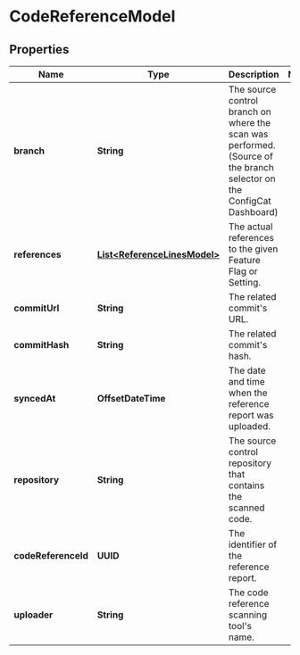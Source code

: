 

# CodeReferenceModel


## Properties

| Name | Type | Description | Notes |
|------------ | ------------- | ------------- | -------------|
|**branch** | **String** | The source control branch on where the scan was performed. (Source of the branch selector on the ConfigCat Dashboard) |  |
|**references** | [**List&lt;ReferenceLinesModel&gt;**](ReferenceLinesModel.md) | The actual references to the given Feature Flag or Setting. |  |
|**commitUrl** | **String** | The related commit&#39;s URL. |  |
|**commitHash** | **String** | The related commit&#39;s hash. |  |
|**syncedAt** | **OffsetDateTime** | The date and time when the reference report was uploaded. |  |
|**repository** | **String** | The source control repository that contains the scanned code. |  |
|**codeReferenceId** | **UUID** | The identifier of the reference report. |  |
|**uploader** | **String** | The code reference scanning tool&#39;s name. |  |



